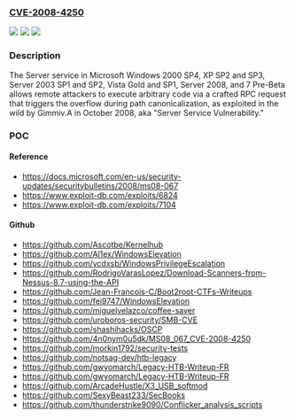 ### [CVE-2008-4250](https://cve.mitre.org/cgi-bin/cvename.cgi?name=CVE-2008-4250)
![](https://img.shields.io/static/v1?label=Product&message=n%2Fa&color=blue)
![](https://img.shields.io/static/v1?label=Version&message=n%2Fa&color=blue)
![](https://img.shields.io/static/v1?label=Vulnerability&message=n%2Fa&color=brighgreen)

### Description

The Server service in Microsoft Windows 2000 SP4, XP SP2 and SP3, Server 2003 SP1 and SP2, Vista Gold and SP1, Server 2008, and 7 Pre-Beta allows remote attackers to execute arbitrary code via a crafted RPC request that triggers the overflow during path canonicalization, as exploited in the wild by Gimmiv.A in October 2008, aka "Server Service Vulnerability."

### POC

#### Reference
- https://docs.microsoft.com/en-us/security-updates/securitybulletins/2008/ms08-067
- https://www.exploit-db.com/exploits/6824
- https://www.exploit-db.com/exploits/7104

#### Github
- https://github.com/Ascotbe/Kernelhub
- https://github.com/Al1ex/WindowsElevation
- https://github.com/ycdxsb/WindowsPrivilegeEscalation
- https://github.com/RodrigoVarasLopez/Download-Scanners-from-Nessus-8.7-using-the-API
- https://github.com/Jean-Francois-C/Boot2root-CTFs-Writeups
- https://github.com/fei9747/WindowsElevation
- https://github.com/miguelvelazco/coffee-saver
- https://github.com/uroboros-security/SMB-CVE
- https://github.com/shashihacks/OSCP
- https://github.com/4n0nym0u5dk/MS08_067_CVE-2008-4250
- https://github.com/morkin1792/security-tests
- https://github.com/notsag-dev/htb-legacy
- https://github.com/gwyomarch/Legacy-HTB-Writeup-FR
- https://github.com/gwyomarch/Legacy-HTB-Writeup-FR
- https://github.com/ArcadeHustle/X3_USB_softmod
- https://github.com/SexyBeast233/SecBooks
- https://github.com/thunderstrike9090/Conflicker_analysis_scripts

